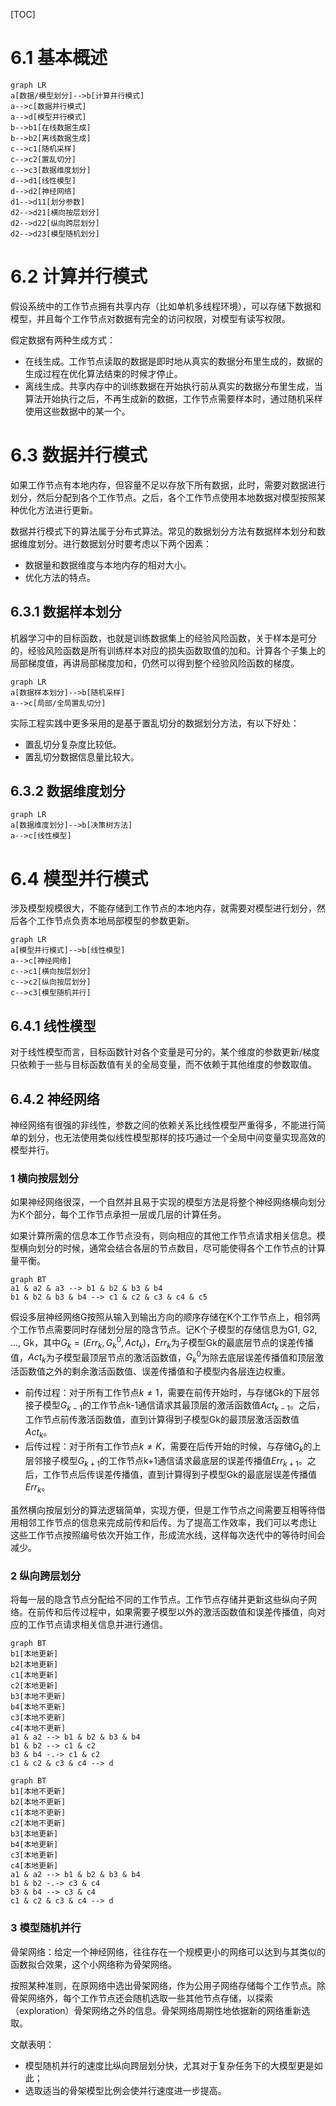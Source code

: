 [TOC]

# 6.1 基本概述

```mermaid
graph LR
a[数据/模型划分]-->b[计算并行模式]
a-->c[数据并行模式]
a-->d[模型并行模式]
b-->b1[在线数据生成]
b-->b2[离线数据生成]
c-->c1[随机采样]
c-->c2[置乱切分]
c-->c3[数据维度划分]
d-->d1[线性模型]
d-->d2[神经网络]
d1-->d11[划分参数]
d2-->d21[横向按层划分]
d2-->d22[纵向跨层划分]
d2-->d23[模型随机划分]
```

# 6.2 计算并行模式

假设系统中的工作节点拥有共享内存（比如单机多线程环境），可以存储下数据和模型，并且每个工作节点对数据有完全的访问权限，对模型有读写权限。

假定数据有两种生成方式：

- 在线生成。工作节点读取的数据是即时地从真实的数据分布里生成的，数据的生成过程在优化算法结束的时候才停止。
- 离线生成。共享内存中的训练数据在开始执行前从真实的数据分布里生成，当算法开始执行之后，不再生成新的数据，工作节点需要样本时，通过随机采样使用这些数据中的某一个。

# 6.3 数据并行模式

如果工作节点有本地内存，但容量不足以存放下所有数据，此时，需要对数据进行划分，然后分配到各个工作节点。之后，各个工作节点使用本地数据对模型按照某种优化方法进行更新。

数据并行模式下的算法属于分布式算法。常见的数据划分方法有数据样本划分和数据维度划分。进行数据划分时要考虑以下两个因素：

- 数据量和数据维度与本地内存的相对大小。
- 优化方法的特点。

## 6.3.1 数据样本划分

机器学习中的目标函数，也就是训练数据集上的经验风险函数，关于样本是可分的，经验风险函数是所有训练样本对应的损失函数取值的加和。计算各个子集上的局部梯度值，再讲局部梯度加和，仍然可以得到整个经验风险函数的梯度。

```mermaid
graph LR
a[数据样本划分]-->b[随机采样]
a-->c[局部/全局置乱切分]
```

实际工程实践中更多采用的是基于置乱切分的数据划分方法，有以下好处：

- 置乱切分复杂度比较低。
- 置乱切分数据信息量比较大。

## 6.3.2 数据维度划分

```mermaid
graph LR
a[数据维度划分]-->b[决策树方法]
a-->c[线性模型]
```

# 6.4 模型并行模式

涉及模型规模很大，不能存储到工作节点的本地内存，就需要对模型进行划分，然后各个工作节点负责本地局部模型的参数更新。

```mermaid
graph LR
a[模型并行模式]-->b[线性模型]
a-->c[神经网络]
c-->c1[横向按层划分]
c-->c2[纵向按层划分]
c-->c3[模型随机并行]
```

## 6.4.1 线性模型

对于线性模型而言，目标函数针对各个变量是可分的，某个维度的参数更新/梯度只依赖于一些与目标函数值有关的全局变量，而不依赖于其他维度的参数取值。

## 6.4.2 神经网络

神经网络有很强的非线性，参数之间的依赖关系比线性模型严重得多，不能进行简单的划分，也无法使用类似线性模型那样的技巧通过一个全局中间变量实现高效的模型并行。

### 1 横向按层划分

如果神经网络很深，一个自然并且易于实现的模型方法是将整个神经网络横向划分为K个部分，每个工作节点承担一层或几层的计算任务。

如果计算所需的信息本工作节点没有，则向相应的其他工作节点请求相关信息。模型横向划分的时候，通常会结合各层的节点数目，尽可能使得各个工作节点的计算量平衡。

```mermaid
graph BT
a1 & a2 & a3 --> b1 & b2 & b3 & b4
b1 & b2 & b3 & b4 --> c1 & c2 & c3 & c4 & c5
```

假设多层神经网络G按照从输入到输出方向的顺序存储在K个工作节点上，相邻两个工作节点需要同时存储划分层的隐含节点。记K个子模型的存储信息为G1, G2, ..., Gk，其中$G_k=({Err}_k,G_k^0,{Act}_k)$，$Err_k$为子模型Gk的最底层节点的误差传播值，$Act_k$为子模型最顶层节点的激活函数值，$G_k^0$为除去底层误差传播值和顶层激活函数值之外的剩余激活函数值、误差传播值和子模型内各层连边权重。

- 前传过程：对于所有工作节点$k \ne 1$，需要在前传开始时，与存储Gk的下层邻接子模型$G_{k-1}$的工作节点k-1通信请求其最顶层的激活函数值$Act_{k-1}$。之后，工作节点前传激活函数值，直到计算得到子模型Gk的最顶层激活函数值$Act_k$。
- 后传过程：对于所有工作节点$k \ne K$，需要在后传开始的时候，与存储$G_k$的上层邻接子模型$G_{k+1}$的工作节点k+1通信请求最底层的误差传播值$Err_{k+1}$。之后，工作节点后传误差传播值，直到计算得到子模型Gk的最底层误差传播值$Err_k$。

虽然横向按层划分的算法逻辑简单，实现方便，但是工作节点之间需要互相等待借用相邻工作节点的信息来完成前传和后传。为了提高工作效率，我们可以考虑让 这些工作节点按照编号依次开始工作，形成流水线，这样每次迭代中的等待时间会减少。

### 2 纵向跨层划分

将每一层的隐含节点分配给不同的工作节点。工作节点存储并更新这些纵向子网络。在前传和后传过程中，如果需要子模型以外的激活函数值和误差传播值，向对应的工作节点请求相关信息并进行通信。

```mermaid
graph BT
b1[本地更新]
b2[本地更新]
c1[本地更新]
c2[本地更新]
b3[本地不更新]
b4[本地不更新]
c3[本地不更新]
c4[本地不更新]
a1 & a2 --> b1 & b2 & b3 & b4
b1 & b2 --> c1 & c2
b3 & b4 -.-> c1 & c2
c1 & c2 & c3 & c4 --> d
```

```mermaid
graph BT
b1[本地不更新]
b2[本地不更新]
c1[本地不更新]
c2[本地不更新]
b3[本地更新]
b4[本地更新]
c3[本地更新]
c4[本地更新]
a1 & a2 --> b1 & b2 & b3 & b4
b1 & b2 -.-> c3 & c4
b3 & b4 --> c3 & c4
c1 & c2 & c3 & c4 --> d
```

### 3 模型随机并行

骨架网络：给定一个神经网络，往往存在一个规模更小的网络可以达到与其类似的函数拟合效果，这个小网络称为骨架网络。

按照某种准则，在原网络中选出骨架网络，作为公用子网络存储每个工作节点。除骨架网络外，每个工作节点还会随机选取一些其他节点存储，以探索（exploration）骨架网络之外的信息。骨架网络周期性地依据新的网络重新选取。

文献表明：

- 模型随机并行的速度比纵向跨层划分快，尤其对于复杂任务下的大模型更是如此；
- 选取适当的骨架模型比例会使并行速度进一步提高。
